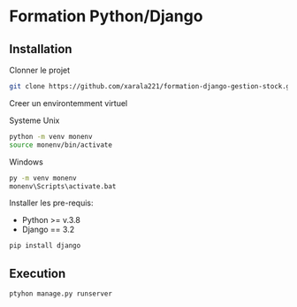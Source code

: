 # Formation Python/Django

## Installation

Clonner le projet

```bash
git clone https://github.com/xarala221/formation-django-gestion-stock.git
```

Creer un environtemment virtuel

Systeme Unix

```bash
python -m venv monenv
source monenv/bin/activate
```

Windows

```bash
py -m venv monenv
monenv\Scripts\activate.bat
```

Installer les pre-requis:

- Python >= v.3.8
- Django == 3.2

```bash
pip install django
```

## Execution

```bash
ptyhon manage.py runserver
```
